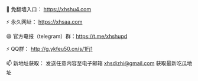 👋 免翻墙入口： https://xhshu4.com

⚡ 永久网址： https://xhsaa.com




😄 官方电报（telegram）群：https://t.me/xhshupd

⚡ QQ群： http://g.ykfeu50.cn/s/1Fj1

📫 新地址获取： 发送任意内容至电子邮箱 xhsdizhi@gmail.com 获取最新吃瓜地址
